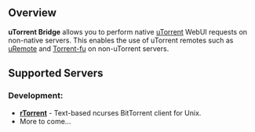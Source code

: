 Overview
--------
**uTorrent Bridge** allows you to perform native [uTorrent][utorrent] WebUI requests on non-native servers. This enables the use of uTorrent remotes such as [uRemote](http://uremote.blogspot.com/) and [Torrent-fu](http://torrent-fu.com/) on non-uTorrent servers.

Supported Servers
-----------------
### Development:
 * **[rTorrent][rtorrent]** - Text-based ncurses BitTorrent client for Unix.
 * More to come...

[utorrent]: http://www.utorrent.com/
[rtorrent]: http://libtorrent.rakshasa.no/

